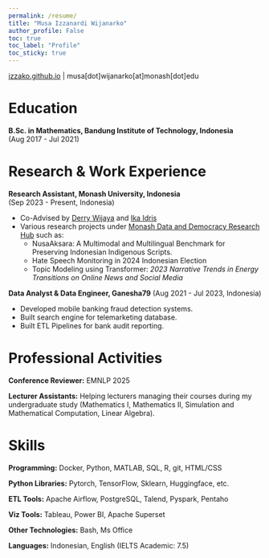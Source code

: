 ```yaml
---
permalink: /resume/
title: "Musa Izzanardi Wijanarko"
author_profile: False
toc: true
toc_label: "Profile"
toc_sticky: true
---
```


[izzako.github.io](https://izzako.github.io) | musa[dot]wijanarko[at]monash[dot]edu


# Education

**B.Sc. in Mathematics, Bandung Institute of Technology, Indonesia**\
(Aug 2017 - Jul 2021)


# Research & Work Experience

**Research Assistant, Monash University, Indonesia**\
(Sep 2023 - Present, Indonesia)

- Co-Advised by [Derry Wijaya](https://www.monash.edu/indonesia/about/academic-staff/derry-wijaya#tabs__3032146-01) and [Ika Idris](https://www.monash.edu/indonesia/about/academic-staff/ika-idris)
- Various research projects under [Monash Data and Democracy Research Hub](https://www.monash.edu/indonesia/our-research/data-democracy-research-hub) such as:
  - NusaAksara: A Multimodal and Multilingual Benchmark for Preserving Indonesian Indigenous Scripts.
  - Hate Speech Monitoring in 2024 Indonesian Election
  - Topic Modeling using Transformer: *2023 Narrative Trends in Energy Transitions on Online News and Social Media*
  
**Data Analyst & Data Engineer, Ganesha79** 
(Aug 2021 - Jul 2023, Indonesia)

- Developed mobile banking fraud detection systems.
- Built search engine for telemarketing database.
- Built ETL Pipelines for bank audit reporting.

# Professional Activities

**Conference Reviewer:** EMNLP 2025

**Lecturer Assistants:** Helping lecturers managing their courses during my undergraduate study (Mathematics I, Mathematics II, Simulation and Mathematical Computation, Linear Algebra).

# Skills

**Programming:** Docker, Python, MATLAB, SQL, R, git, HTML/CSS

**Python Libraries:** Pytorch, TensorFlow, Sklearn, Huggingface, etc.

**ETL Tools:** Apache Airflow, PostgreSQL, Talend, Pyspark, Pentaho

**Viz Tools:** Tableau, Power BI, Apache Superset

**Other Technologies:** Bash, Ms Office

**Languages:** Indonesian, English (IELTS Academic: 7.5)


